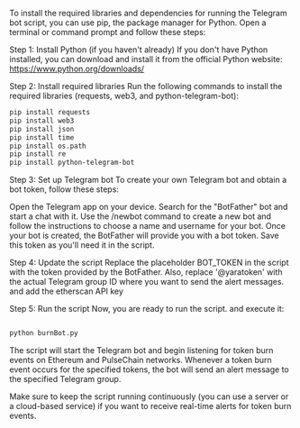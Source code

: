 To install the required libraries and dependencies for running the Telegram bot script, you can use pip, the package manager for Python. Open a terminal or command prompt and follow these steps:

Step 1: Install Python (if you haven't already)
If you don't have Python installed, you can download and install it from the official Python website: https://www.python.org/downloads/

Step 2: Install required libraries
Run the following commands to install the required libraries (requests, web3, and python-telegram-bot):


```bash
pip install requests
pip install web3
pip install json
pip install time
pip install os.path
pip install re
pip install python-telegram-bot

```
Step 3: Set up Telegram bot
To create your own Telegram bot and obtain a bot token, follow these steps:

Open the Telegram app on your device.
Search for the "BotFather" bot and start a chat with it.
Use the /newbot command to create a new bot and follow the instructions to choose a name and username for your bot.
Once your bot is created, the BotFather will provide you with a bot token. Save this token as you'll need it in the script.

Step 4: Update the script
Replace the placeholder BOT_TOKEN in the script with the token provided by the BotFather. Also, replace '@yaratoken' with the actual Telegram group ID where you want to send the alert messages. and add the etherscan API key

Step 5: Run the script
Now, you are ready to run the script.  and execute it:

```bash

python burnBot.py
```
The script will start the Telegram bot and begin listening for token burn events on Ethereum and PulseChain networks. Whenever a token burn event occurs for the specified tokens, the bot will send an alert message to the specified Telegram group.

Make sure to keep the script running continuously (you can use a server or a cloud-based service) if you want to receive real-time alerts for token burn events.






